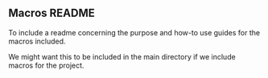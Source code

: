 ## Macros README 
To include a readme concerning the purpose and how-to use guides for the macros included. 

We might want this to be included in the main directory if we include macros for the project.
